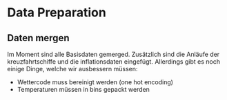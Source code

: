 # Data Preparation

## Daten mergen
Im Moment sind alle Basisdaten gemerged. Zusätzlich sind die Anläufe der kreuzfahrtschiffe und die inflationsdaten eingefügt. Allerdings gibt es noch einige Dinge, welche wir ausbessern müssen:
- Wettercode muss bereinigt werden (one hot encoding)
- Temperaturen müssen in bins gepackt werden


